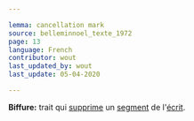 ```yaml
---

lemma: cancellation mark
source: belleminnoel_texte_1972
page: 13
language: French
contributor: wout
last_updated_by: wout
last_update: 05-04-2020

---
```


**Biffure:** trait qui [supprime](elimination.html) un [segment](segment.html) de l'[écrit](writingProduct.html).
